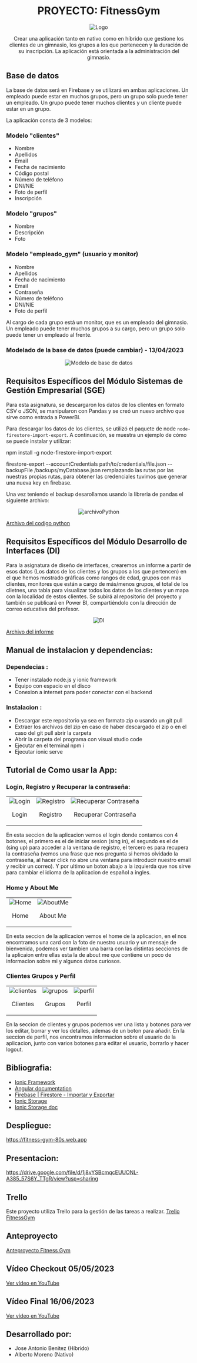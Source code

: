 <h1 align="center">PROYECTO: FitnessGym</h1>

<p align="center">
  <img src="Imagenes/logo.png" alt="Logo">
</p>

<p align="center">Crear una aplicación tanto en nativo como en híbrido que gestione los clientes de un gimnasio, los grupos a los que pertenecen y la duración de su inscripción. La aplicación está orientada a la administración del gimnasio.</p>

## Base de datos
La base de datos será en Firebase y se utilizará en ambas aplicaciones. Un empleado puede estar en muchos grupos, pero un grupo solo puede tener un empleado. Un grupo puede tener muchos clientes y un cliente puede estar en un grupo.

La aplicación consta de 3 modelos:

### Modelo "clientes"
- Nombre
- Apellidos
- Email
- Fecha de nacimiento
- Código postal
- Número de teléfono
- DNI/NIE
- Foto de perfil
- Inscripción

### Modelo "grupos"
- Nombre
- Descripción
- Foto

### Modelo "empleado_gym" (usuario y monitor)
- Nombre
- Apellidos
- Fecha de nacimiento
- Email
- Contraseña
- Número de teléfono
- DNI/NIE
- Foto de perfil

Al cargo de cada grupo está un monitor, que es un empleado del gimnasio. Un empleado puede tener muchos grupos a su cargo, pero un grupo solo puede tener un empleado al frente.

### Modelado de la base de datos (puede cambiar) - 13/04/2023
<p align="center">
  <img src="Imagenes/ModeloDB.png" alt="Modelo de base de datos">
</p>

## Requisitos Específicos del Módulo Sistemas de Gestión Empresarial (SGE)
Para esta asignatura, se descargaron los datos de los clientes en formato CSV o JSON, se manipularon con Pandas y se creó un nuevo archivo que sirve como entrada a PowerBI.

Para descargar los datos de los clientes, se utilizó el paquete de node `node-firestore-import-export`. A continuación, se muestra un ejemplo de cómo se puede instalar y utilizar:

npm install -g node-firestore-import-export

firestore-export --accountCredentials path/to/credentials/file.json --backupFile /backups/myDatabase.json remplazando las rutas por las nuestras propias rutas, para obtener las credenciales tuvimos que generar una nueva key en firebase.

Una vez teniendo el backup desarollamos usando la libreria de pandas el siguiente archivo:
<p align="center">
  <img src="Imagenes/ConvertirEnCSV.png" alt="archivoPython">
</p>

[Archivo del codigo python](https://github.com/jbenrui/fitness-gym/blob/master/fitnessgym_sources/csv_converter.py)

## Requisitos Específicos del Módulo Desarrollo de Interfaces (DI)
Para la asignatura de diseño de interfaces, crearemos un informe a partir de esos datos (Los datos de los clientes y los grupos a los que pertencen) en el que hemos mostrado gráficas como rangos de edad, grupos con mas clientes, monitores que están a cargo de más/menos grupos, el total de los clietnes, una tabla para visualizar todos los datos de los clientes y un mapa con la localidad de estos clientes. Se subirá al repositorio del proyecto y también se publicará en Power BI, compartiéndolo con la dirección de correo educativa del profesor.

<p align="center">
  <img src="Imagenes/PBI.png" alt="DI">
</p>

[Archivo del informe](https://github.com/jbenrui/fitness-gym/blob/master/fitnessgym_sources/FitnessGymCustomerReport.pbix)


## Manual de instalacion y dependencias: 
 ### Dependecias :
 - Tener instalado node.js y ionic framework
 - Equipo con espacio en el disco
 - Conexion a internet para poder conectar con el backend
 
 ### Instalacion :
 - Descargar este repositorio ya sea en formato zip o usando un git pull
 - Extraer los archivos del zip en caso de haber descargado el zip o en el caso del git pull abrir la carpeta
 - Abrir la carpeta del programa con visual studio code
 - Ejecutar en el terminal npm i 
 - Ejecutar ionic serve


## Tutorial de Como usar la App:
  
 ### Login, Registro y Recuperar la contraseña:
 <table align="center">
  <tr>
    <td align="center">
      <img src="Imagenes/login.png" alt="Login">
      <p>Login</p>
    </td>
    <td align="center">
      <img src="Imagenes/registro.png" alt="Registro">
      <p>Registro</p>
    </td>
    <td align="center">
      <img src="Imagenes/recuperarPassword.png" alt="Recuperar Contraseña">
      <p>Recuperar Contraseña</p>
    </td>
  </tr>
</table>
En esta seccion de la aplicacion vemos el login donde contamos con 4 botones, el primero es el de iniciar sesion (sing in), el segundo es el de (sing up) para acceder a la ventana de registro, 
el tercero es para recupera la contraseña (vemos una frase que nos pregunta si hemos olvidado la contraseña, al hacer click no abre una ventana para introducir nuestro email y recibir un correo).
Y por ultimo un boton abajo a la izquierda que nos sirve para cambiar el idioma de la aplicacion de español a ingles.

 ### Home y About Me
 <table align="center">
  <tr>
    <td align="center">
      <img src="Imagenes/home.png" alt="Home">
      <p>Home</p>
    </td>
    <td align="center">
      <img src="Imagenes/aboutme.png" alt="AboutMe">
      <p>About Me</p>
    </td>
  </tr>
</table>
En esta seccion de la aplicacion vemos el home de la aplicacion, en el nos encontramos una card con la foto de nuestro usuario y un mensaje de bienvenida, podemos ver tambien una barra con las distintas secciones de
la aplicaion entre ellas esta la de about me que contiene un poco de informacion sobre mi y algunos datos curiosos.

 ### Clientes Grupos y Perfil
 <table align="center">
  <tr>
    <td align="center">
      <img src="Imagenes/clientes.png" alt="clientes">
      <p>Clientes</p>
    </td>
    <td align="center">
      <img src="Imagenes/grupos.png" alt="grupos">
      <p>Grupos</p>
    </td>
    <td align="center">
      <img src="Imagenes/perfil.png" alt="perfil">
      <p>Perfil</p>
    </td>
  </tr>
</table>
En la seccion de clientes y grupos podemos ver una lista y botones para ver los editar, borrar y ver los detalles, ademas de un boton para añadir. En la seccion de perfil, nos encontramos informacion sobre el usuario de la aplicacion,
junto con varios botones para editar el usuario, borrarlo y hacer logout.

## Bibliografia:
 - [Ionic Framework](https://ionicframework.com/)
 - [Angular documentation](https://angular.io/docs)
 - [Firebase | Firestore - Importar y Exportar](https://www.youtube.com/watch?v=bAeF5Y6V4Sg)
 - [Ionic Storage](https://youtu.be/vCfAe2esboU)
 - [Ionic Storage doc](https://github.com/ionic-team/ionic-storage#readme)

## Despliegue:
https://fitness-gym-80s.web.app
 
## Presentacion: 
https://drive.google.com/file/d/1j8vYSBcmqcEUUONL-A385_57S6Y_TTgR/view?usp=sharing

## Trello
Este proyecto utiliza Trello para la gestión de las tareas a realizar.
[Trello FitnessGym](https://trello.com/b/bwXyty7u/fitnessgym)

## Anteproyecto
[Anteproyecto Fitness Gym](https://www.figma.com/file/kvU6qBh4NmjaGoooBiBPvJ/Anteproyecto-Fitness-Gym?node-id=0%3A1&t=e7FTqe0I8Yq6Mbhf-1)

## Vídeo Checkout 05/05/2023
[Ver vídeo en YouTube](https://www.youtube.com/watch?v=go-7G-VvBFE)

## Vídeo Final 16/06/2023
[Ver vídeo en YouTube](https://drive.google.com/file/d/1RwguJxcbambF5IbuNnkAMG5f5XpH9PET/view?usp=sharing)
## Desarrollado por:
- Jose Antonio Benitez (Híbrido)
- Alberto Moreno (Nativo)
